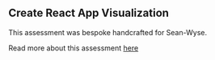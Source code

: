 ## Create React App Visualization

This assessment was bespoke handcrafted for Sean-Wyse.

Read more about this assessment [here](https://react.eogresources.com)
